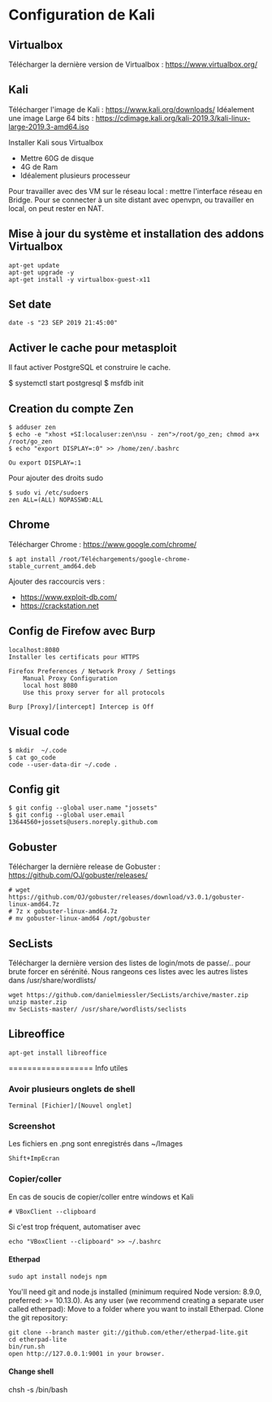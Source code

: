 # Configuration de Kali



## Virtualbox

Télécharger la dernière version de Virtualbox : https://www.virtualbox.org/


## Kali

Télécharger l'image de Kali : https://www.kali.org/downloads/
Idéalement une image Large 64 bits : https://cdimage.kali.org/kali-2019.3/kali-linux-large-2019.3-amd64.iso

Installer Kali sous Virtualbox
- Mettre 60G de disque
- 4G de Ram
- Idéalement plusieurs processeur

Pour travailler avec des VM sur le réseau local : mettre l'interface réseau en Bridge.
Pour se connecter à un site distant avec openvpn, ou travailler en local, on peut rester en NAT.


## Mise à jour du système et installation des addons Virtualbox

    apt-get update
    apt-get upgrade -y
    apt-get install -y virtualbox-guest-x11


## Set date

    date -s "23 SEP 2019 21:45:00"


## Activer le cache pour metasploit

Il faut activer PostgreSQL et construire le cache.

$ systemctl start postgresql
$ msfdb init



## Creation du compte Zen

    $ adduser zen
    $ echo -e "xhost +SI:localuser:zen\nsu - zen">/root/go_zen; chmod a+x /root/go_zen
    $ echo "export DISPLAY=:0" >> /home/zen/.bashrc    
    
    Ou export DISPLAY=:1


Pour ajouter des droits sudo

    $ sudo vi /etc/sudoers
    zen ALL=(ALL) NOPASSWD:ALL



## Chrome

Télécharger Chrome : https://www.google.com/chrome/

    $ apt install /root/Téléchargements/google-chrome-stable_current_amd64.deb

Ajouter des raccourcis vers :

- https://www.exploit-db.com/
- https://crackstation.net


## Config de Firefow avec Burp

    localhost:8080
    Installer les certificats pour HTTPS

    Firefox Preferences / Network Proxy / Settings 
        Manual Proxy Configuration
        local host 8080
        Use this proxy server for all protocols

    Burp [Proxy]/[intercept] Intercep is Off

    

## Visual code

````
$ mkdir  ~/.code
$ cat go_code
code --user-data-dir ~/.code .
````

## Config git

````
$ git config --global user.name "jossets"
$ git config --global user.email 13644560+jossets@users.noreply.github.com                                                                  
````



## Gobuster

Télécharger la dernière release de Gobuster : https://github.com/OJ/gobuster/releases/

    # wget https://github.com/OJ/gobuster/releases/download/v3.0.1/gobuster-linux-amd64.7z
    # 7z x gobuster-linux-amd64.7z 
    # mv gobuster-linux-amd64 /opt/gobuster

## SecLists

Télécharger la dernière version des listes de login/mots de passe/.. pour brute forcer en sérénité.
Nous rangeons ces listes avec les autres listes dans /usr/share/wordlists/

    wget https://github.com/danielmiessler/SecLists/archive/master.zip
    unzip master.zip 
    mv SecLists-master/ /usr/share/wordlists/seclists


## Libreoffice

    apt-get install libreoffice




================== Info utiles

### Avoir plusieurs onglets de shell

    Terminal [Fichier]/[Nouvel onglet]


### Screenshot

Les fichiers en .png sont enregistrés dans ~/Images

    Shift+ImpEcran
    



### Copier/coller

En cas de soucis de copier/coller entre windows et Kali

    # VBoxClient --clipboard

Si c'est trop fréquent, automatiser avec 

    echo "VBoxClient --clipboard" >> ~/.bashrc
    
    
#### Etherpad
````
sudo apt install nodejs npm
````
You'll need git and node.js installed (minimum required Node version: 8.9.0, preferred: >= 10.13.0).
As any user (we recommend creating a separate user called etherpad):
Move to a folder where you want to install Etherpad. Clone the git repository: 
````
git clone --branch master git://github.com/ether/etherpad-lite.git
cd etherpad-lite
bin/run.sh
open http://127.0.0.1:9001 in your browser.
````

#### Change shell 

chsh -s /bin/bash


